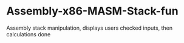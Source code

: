 # Assembly-x86-MASM-Stack-fun
Assembly stack manipulation, displays users checked inputs, then calculations done 
